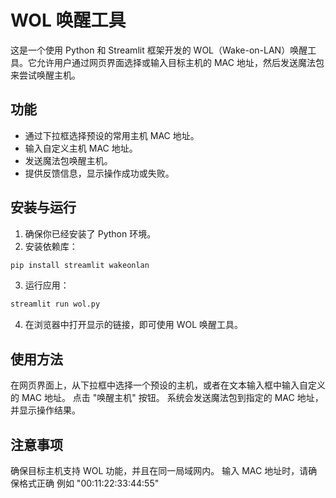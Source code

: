 # WOL 唤醒工具

这是一个使用 Python 和 Streamlit 框架开发的 WOL（Wake-on-LAN）唤醒工具。它允许用户通过网页界面选择或输入目标主机的 MAC 地址，然后发送魔法包来尝试唤醒主机。

## 功能

- 通过下拉框选择预设的常用主机 MAC 地址。
- 输入自定义主机 MAC 地址。
- 发送魔法包唤醒主机。
- 提供反馈信息，显示操作成功或失败。

## 安装与运行

1. 确保你已经安装了 Python 环境。
2. 安装依赖库：
```bash
pip install streamlit wakeonlan
```
3. 运行应用：
```bash
streamlit run wol.py
```
4. 在浏览器中打开显示的链接，即可使用 WOL 唤醒工具。

## 使用方法
在网页界面上，从下拉框中选择一个预设的主机，或者在文本输入框中输入自定义的 MAC 地址。
点击 "唤醒主机" 按钮。
系统会发送魔法包到指定的 MAC 地址，并显示操作结果。

## 注意事项
确保目标主机支持 WOL 功能，并且在同一局域网内。
输入 MAC 地址时，请确保格式正确
例如 "00:11:22:33:44:55"